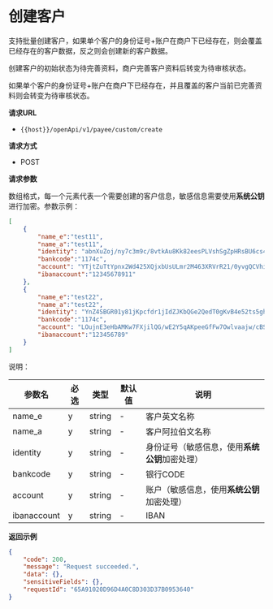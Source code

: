 # 创建客户

支持批量创建客户，如果单个客户的身份证号+账户在商户下已经存在，则会覆盖已经存在的客户数据，反之则会创建新的客户数据。

创建客户的初始状态为待完善资料，商户完善客户资料后转变为待审核状态。

如果单个客户的身份证号+账户在商户下已经存在，并且覆盖的客户当前已完善资料则会转变为待审核状态。



**请求URL**

- `{{host}}/openApi/v1/payee/custom/create`



**请求方式**

- POST



**请求参数**

数组格式，每一个元素代表一个需要创建的客户信息，敏感信息需要使用**系统公钥**进行加密。参数示例：

```json
[
    {
        "name_e":"test11",
        "name_a":"test11",
        "identity": "abnXuZoj/ny7c3m9c/8vtkAu8Kk82eesPLVshSgZpHRsBU6cs4Jv6uK/30mpGAUqnxhutV3MwedCmMJbt3ftQqqDx3LDN+i0nWox3DCvcmR08N0IfFFqB8FszLvyWVNXmETR1PWVj51OqgY59Jx9xU/rMvdZTCFLzhRb22x5K1qBVsgdtHVNo1iD9hYR/V9KJsUzzOmuwledWWf6ryBIYPORd7Czz5wYr4Eu95i7kgFvhQ+MIeC8tUKvB7BfYhO6gPkYLcDhfap5ZbZd986GigzRKMDZGhU4SLNO9xmR7fOFQ8C96/WMpiM7/QlsO04yGHW81D3kdrOJ0MNGWMvExQ==",
        "bankcode":"1174c",
        "account": "YTjtZuTtYpnx2Wd425XQjxbUsULmr2M463XRVrR21/0yvgQCVhiwIopgQZrsynlSxDAmrq7l+gUOiH2nPZmwOB5J7cS/zow2nmNRr2warKjcHXuNJF1LDuSq3MYDPd0VIkaARHOZtOZOZsVB1KPHxvfd1wgLSXcOM9IHos4Xr06HyceytxkPAVwQ49jv/PgrwlGL5FHf218DK0LLydidB/UdnxWHPEOhPO07VOxgFlB78+dY4m91QKRC7kKob0ysuHc2/RiLyoPZ/OcC8dIxWiIEHLOEXBZj96DYCQrSOjdg+QCQ5701us4R2LsglVwBU7S5551AcZ7lwRtDsRGuxA==",
        "ibanaccount":"12345678911"
    },
    {
        "name_e":"test22",
        "name_a":"test22",
        "identity": "YnZ4SBGR01y81jKpcfdr1jIdZJKbQGe2QedT0gKvB4e52ts5ghaXSXXz8cq0eb6O9kSSZT9w+kGT24ZoQ4T3n0Ze2jD2oMwj6u/QLnJa0Dra0HvIwyiZkn6+PUPumXTQ9S3ImrTEKPS875+qji70+tV2glsI4E2606wITmxD+ZknLCnpi9PeyXczLYbe/fNZmfRIYJxVf9m5BMnXjUWoVBbeUWLciVyc/xzhVnMrx5MmUz8g5pc1Ejln4l/ri4/3xwAXlZaUHGtKlk7uuTiSJOBFdphC6Sd+jT86UKRZLaGbq40Wx/n+fy/RbrqlEeTAquX/ytJdBJxhxkAiMcGiPQ==",
        "bankcode":"1174c",
        "account": "LOujnE3eHbAMKw7FXjilQG/wE2Y5qAKpeeGfFw7Owlvaajw/cBShx+BtBeiNr04Ncy8QpBvDp9hA0PEQi5dycbkL5RnbRyBu6kPVby+iD2u7Twp9ZMt1SEpOABazdQB3PcmjRXY2Jrx9iL72aQ5WxaC6CvqsQYYk6neEuTCqTNhmYfvI0/ElP1QmoysHMdo0iTluWg9fIuwBnbdsYvsYtJ0+RL0igbNYuSOexjJ96y0uKE1axP1anlpcakpPgignI9VYPwlIee2FhWmAHkxUTZGq/bPvqbD7Os3pmemI22t2/R3E8q2cw5lS5YV/AySUMmPTbKp7bznwwWezCFJVWw==",
        "ibanaccount":"123456789"
    }
]
```

说明：

| 参数名      | 必选 | 类型   | 默认值 | 说明                                       |
| ----------- | ---- | ------ | ------ | ------------------------------------------ |
| name_e      | y    | string | -      | 客户英文名称                               |
| name_a      | y    | string | -      | 客户阿拉伯文名称                           |
| identity    | y    | string | -      | 身份证号（敏感信息，使用**系统公钥**加密处理） |
| bankcode    | y    | string | -      | 银行CODE                                   |
| account     | y    | string | -      | 账户（敏感信息，使用**系统公钥**加密处理）     |
| ibanaccount | y    | string | -      | IBAN                                       |



**返回示例**

```json
{
    "code": 200,
    "message": "Request succeeded.",
    "data": {},
    "sensitiveFields": {},
    "requestId": "65A91020D96D4A0C8D303D37B0953640"
}
```

